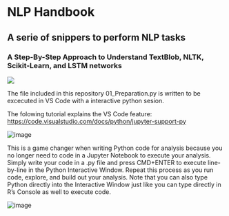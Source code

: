 # NLP Handbook
## A serie of snippers to perform NLP tasks
### A Step-By-Step Approach to Understand TextBlob, NLTK, Scikit-Learn, and LSTM networks

![](https://cdn.pixabay.com/photo/2016/04/30/13/12/sutterlin-1362879_1280.jpg)

The file included in this repository 01_Preparation.py is written to be excecuted in VS Code with a interactive python sesion.

The folowing tutorial explains the VS Code feature:
https://code.visualstudio.com/docs/python/jupyter-support-py




![image](https://i1.wp.com/stevenmortimer.com/blog/setting-up-vs-code-for-python-development-like-rstudio/variable-explorer.png?zoom=2.5&w=578&ssl=1)

This is a game changer when writing Python code for analysis because you no longer need to code in a Jupyter Notebook to execute your analysis. Simply write your code in a .py file and press CMD+ENTER to execute line-by-line in the Python Interactive Window. Repeat this process as you run code, explore, and build out your analysis. Note that you can also type Python directly into the Interactive Window just like you can type directly in R’s Console as well to execute code.

![image](https://i0.wp.com/stevenmortimer.com/blog/setting-up-vs-code-for-python-development-like-rstudio/interactive-window-intellisense.gif?zoom=2.5&w=578&ssl=1)


